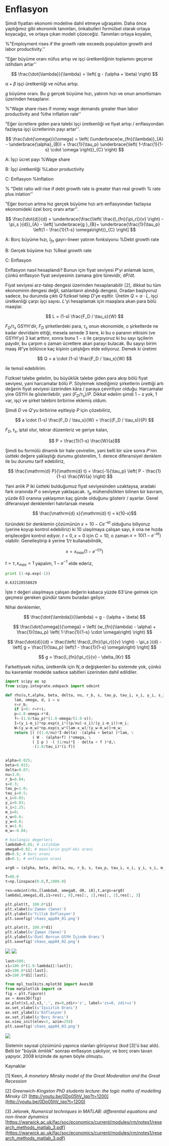 # Enflasyon

Şimdi fiyatları ekonomi modeline dahil etmeye uğraşalım. Daha önce
yaptığımız gibi ekonomik tanımları, önkabulleri formülsel olarak ortaya
koyacağız, ve ortaya çıkan modeli çözeceğiz. Tanımları ortaya koyalım,

%"Employment rises if the growth rate exceeds population growth and labor productivity.''

"Eğer büyüme oranı nüfus artışı ve işçi üretkenliğinin toplamını geçerse
istihdam artar'' 

$$ 
\frac{\dot{\lambda}}{\lambda} =
\left( 
   g -  (\alpha + \beta) 
\right)
$$

$\alpha + \beta$ işçi üretkenliği ve nüfus artışı.

$g$ büyüme oranı. Bu $g$ gerçek büyüme hızı, yatırım hızı ve onun
amortismanı üzerinden hesaplanır.

%"Wage share rises if money wage demands greater than labor productivity and
%the inflation rate''

"Eğer ücretlere giden para talebi işçi üretkenliği ve fiyat artışı /
enflasyondan fazlaysa işçi ücretlerinin payı artar''.


$$ 
\frac{\dot{\omega}}{\omega} = 
\left( 
(\underbrace{w_{fn}(\lambda)}_{A} - \underbrace{\alpha}_{B}) + \frac{1}{\tau_p}
\underbrace{\left( 1-\frac{1}{1-s} \cdot \omega \right)}_{C}
\right)
$$


A: İşçi ücret payı %Wage share 

B: İşçi üretkenliği %Labor productivity

C: Enflasyon %Inflation

% "Debt ratio will rise if debt growth rate is greater than real growth
% rate plus inlation''

"Eğer borcun artma hız gerçek büyüme hızı artı enflasyondan fazlaysa
ekonomideki özel borç oranı artar''. 

$$ 
\frac{\dot{d}}{d} = 
\underbrace{\frac{\left( \frac{I_{fn}(\pi_r)}{v} \right) - \pi_s }{d}}_{A} - 
\left[ 
\underbrace{g }_{B}+ 
\underbrace{\frac{1}{\tau_p} \left(1 - \frac{1}{1-s} \omega\right)}_{C}
\right]
$$

A: Borç büyüme hızı, $I_{fn}$ gayrı-lineer yatırım fonksiyonu  %Debt growth rate

B: Gerçek büyüme hızı %Real growth rate

C: Enflasyon

Enflasyon nasıl hesaplandı? Bunun için fiyat seviyesi $P$'yi anlamak lazım,
çünkü enflasyon fiyat seviyesinin zamana göre türevidir, $\mathrm{d} P/\mathrm{d} t$.

Fiyat seviyesi arz-talep dengesi üzerinden hesaplanabilir [2], dikkat bu
tüm ekonominin dengesi değil, satılanların alındığı dengesi. Oradan
başlıyoruz sadece, bu durumda çıktı $Q$ fiziksel talep $D$'ye
eşittir. Üretim $Q = a \cdot L$, işçi üretkenliği çarpı işçi sayısı. $L$'yi
hesaplamak için maaşlara akan para bölü maaşlar.

$$ 
L = (1-s) \frac{F_D / \tau_s}{W}
$$

$F_D/\tau_s$ GSYH'dir, $F_D$ şirketlerdeki para, $\tau_s$ onun ekonomide, o
şirketlerde ne kadar devridaim ettiği, mesela senede 3 kere, ki bu o
paranın etkisini (ve GSYH'yı) 3 kat arttırır, sonra bunu $1-s$ ile
çarpıyoruz ki bu sayı işçilerin payıdır, bu çarpım o zaman ücretlere akan
parayı bulacak. Bu sayıyı birim maaş $W$'ye bölünce kaç kişinin çalıştığını
elde ediyoruz. Demek ki üretimi

$$ Q = a \cdot (1-s) \frac{F_D / \tau_s}{W} $$

ile temsil edebilirim. 

Fiziksel talebe gelelim, bu büyüklük talebe giden para akışı bölü fiyat
seviyesi, yani harcamalar bölü $P$. Söylemek istediğimiz şirketlerin
ürettiği artı değerin fiyat seviyesi üzerinden kâra / paraya çeviriliyor
olduğu. Harcamalar yine GSYH ile gösterilebilir, yani $(F_D / \tau_s) /
P$. Dikkat edelim şimdi $1-s$ yok, 1 var, işçi ve şirket talebini birbirine
eklemiş oldum.

Şimdi $D$ ve $Q$'yu birbirine eşitleyip $P$ için çözebiliriz,

$$  a \cdot (1-s) \frac{F_D / \tau_s}{W} = \frac{(F_D / \tau_s)}{P} $$

$F_D,\tau_s$, iptal olur, tekrar düzenleriz ve geriye kalan,

$$ P = \frac{1}{1-s} \frac{W}{a}$$

Şimdi bu formülü dinamik bir hale çevirelim, yani belli bir süre sonra
$P$'nin üstteki değere yaklaştığı durumu gösterelim, 1. derece diferansiyel
denklem ile bu durumu tarif edebiliriz,

$$ 
\frac{\mathrm{d} P}{\mathrm{d} t} = 
\frac{-1}{\tau_p} \left( P - \frac{1}{1-s} \frac{W}{a} \right)
$$
 
Yani anlık $P$ iki üstteki bulduğumuz fiyat seviyesinden uzaktaysa, aradaki
fark oranında $P$ o seviyeye yaklaşacak. $\tau_p$ mühendislikten bilinen
bir kavram, yüzde 63 oranına yaklaşımın kaç günde olduğunu gösterir /
ayarlar. Genel diferansiyel denklemleri hatırlarsak mesela

$$ \frac{\mathrm{d} x}{\mathrm{d} t} = k(10-x)$$

türündeki bir denklemin çözümünün $x = 10 - C e^{-kt}$ olduğunu biliyoruz
(yerine koyup kontrol edebiliriz) ki 10 ulaşılmaya çalışan sayı, $k$ ona ne
hızda erişileceğini kontrol ediyor. $t=0,x=0$ için $C=10$, o zaman
$x = 10 (1 - e^{-kt})$ olabilir. Genelleştirip $k$ yerine $1/\tau$
kullanabilirdik,

$$ x = x_{max} (1-e^{-t/\tau}) $$ 

$t=\tau,x_{max}=1$ yapalım, $1-e^{-1}$ elde ederiz,

```python
print (1-np.exp(-1))
```

```
0.632120558829
```

İşte $\tau$ değeri ulaşılmaya çalışan değerin kabaca yüzde 63'üne gelmek
için geçmesi gereken gündür tanımı buradan geliyor.

Nihai denklemler,

$$ 
\frac{\dot{\lambda}}{\lambda} =
  g - (\alpha + \beta)
$$

$$ 
\frac{\dot{\omega}}{\omega} = 
\left( 
(w_{fn}(\lambda) - \alpha) + \frac{1}{\tau_p} \left( 1-\frac{1}{1-s} \cdot \omega\right)
\right)
$$


$$ 
\frac{\dot{d}}{d} = 
\frac{\left( \frac{I_{fn}(\pi_r)}{v} \right) - \pi_s }{d} - 
\left[ 
g + \frac{1}{\tau_p} \left(1 - \frac{1}{1-s} \omega\right)
\right]
$$

$$ g = \frac{I_{fn}(\pi_r)}{v} - \delta_{Kr} $$

Farkettiysek nüfus, üretkenlik için $N,a$ değişkenleri bu sistemde yok,
çünkü bu kavramlar modelde sadece sabitleri üzerinden dahil edildiler.

```python
import scipy as sp
from scipy.integrate.odepack import odeint

def rhs(u,t,alpha, beta, delta, nu, r_b, s, tau_p, tau_i, x_i, y_i, s_i, m_i, x_w, y_w, s_w, m_w):
    lam, omega, d, i = u
    r=r_b;
    if i>0: r=r+i; 
    p=1.0-omega-r*d;
    f=-(1.0/tau_p)*(1.0-omega/(1.0-s));
    I=(y_i-m_i)*np.exp(s_i*((p/nu)-x_i)/(y_i-m_i))+m_i;
    W=(y_w-m_w)*np.exp(s_w*(lam-x_w)/(y_w-m_w))+m_w;
    return [( ((1.0/nu)*I-delta) -(alpha + beta) )*lam, \
            ( W - (alpha+f) )*omega, \
            ( I-p ) -( (1/nu)*I - delta + f )*d,\
            -(1.0/tau_i)*(i-f)]
    

alpha=0.025;     
beta=0.015;      
delta=0.07;      
nu=3.0;
r_b=0.04;        
s=0.3;
tau_p=1.0;
tau_i=0.5;
x_i=0.03;
y_i=0.03;
s_i=2.25;
m_i=0;
x_w=0.6;
y_w=0.0;
s_w=1.0;
m_w=-0.04;

# baslangic degerleri
lambda0=0.65; # istihdam
omega0=0.82; # maaslarin gsyh'eki orani
d0=0.5; # borc orani
i0=0.1; # enflasyon orani

arg0 = (alpha, beta, delta, nu, r_b, s, tau_p, tau_i, x_i, y_i, s_i, m_i, x_w, y_w, s_w, m_w)

T=80.0
t=np.linspace(0.0,T,1000.0)

res=odeint(rhs,[lambda0, omega0, d0, i0],t,args=arg0)
lambda1,omega1,d1,i1=res[:, 0],res[:, 1],res[:, 2],res[:, 3]
```

```python
plt.plot(t, 100.0*i1)
plt.xlabel(u'Zaman (Sene)')
plt.ylabel(u'Yıllık Enflasyon')
plt.savefig('chaos_app04_01.png')
```

```python
plt.plot(t, 100.0*d1)
plt.xlabel(u'Zaman (Sene)')
plt.ylabel(u'Özel Borcun GSYH İçinde Oranı')
plt.savefig('chaos_app04_02.png')
```


![](chaos_app04_01.png)
![](chaos_app04_02.png)

```python
last=500;
x1=100.0*(1.0-lambda1[:last]);
x2=100.0*i1[:last];
x3=100.0*d1[:last];

from mpl_toolkits.mplot3d import Axes3D
from matplotlib import cm
fig = plt.figure()
ax = Axes3D(fig)
ax.plot(x1,x2,x3,'.', zs=0,zdir='z', label='zs=0, zdir=z')
ax.set_xlabel(u'İşsizlik Oranı')
ax.set_ylabel(u'Enflasyon')
ax.set_zlabel(u'Borç Oranı')
ax.view_init(elev=5, azim=250)
plt.savefig('chaos_app04_03.png')
```

![](chaos_app04_03.png)

Sistemin sayısal çözümünü yapınca olanları görüyoruz (kod [3]'ü baz
aldı). Belli bir "büyük ılımlılık" sonrası enflasyon çakılıyor, ve borç
oranı tavan yapıyor. 2008 krizinde de aynen böyle olmuştu.

Kaynaklar

[1] Keen, *A monetary Minsky model of the Great Moderation and the Great Recession*

[2] *Greenwich-Kingston PhD students lecture: the logic  maths of modelling Minsky (2)* [http://youtu.be/0Do05hV_Iqo?t=1200](http://youtu.be/0Do05hV_Iqo?t=1200)

[3] Jelonek, *Numerical techniques in MATLAB: differential equations and non-linear dynamics* [https://warwick.ac.uk/fac/soc/economics/current/modules/rm/notes1/research_methods_matlab_3.pdf](https://warwick.ac.uk/fac/soc/economics/current/modules/rm/notes1/research_methods_matlab_3.pdf)




